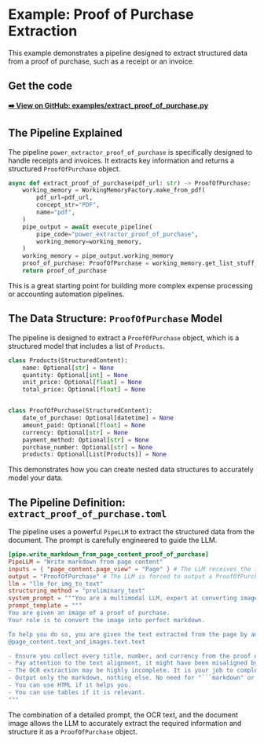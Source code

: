 # Example: Proof of Purchase Extraction

This example demonstrates a pipeline designed to extract structured data from a proof of purchase, such as a receipt or an invoice.

## Get the code

[**➡️ View on GitHub: examples/extract_proof_of_purchase.py**](https://github.com/Pipelex/pipelex-cookbook/blob/main/examples/extract_proof_of_purchase.py)

## The Pipeline Explained

The pipeline `power_extractor_proof_of_purchase` is specifically designed to handle receipts and invoices. It extracts key information and returns a structured `ProofOfPurchase` object.

```python
async def extract_proof_of_purchase(pdf_url: str) -> ProofOfPurchase:
    working_memory = WorkingMemoryFactory.make_from_pdf(
        pdf_url=pdf_url,
        concept_str="PDF",
        name="pdf",
    )
    pipe_output = await execute_pipeline(
        pipe_code="power_extractor_proof_of_purchase",
        working_memory=working_memory,
    )
    working_memory = pipe_output.working_memory
    proof_of_purchase: ProofOfPurchase = working_memory.get_list_stuff_first_item_as(name="proof_of_purchase", item_type=ProofOfPurchase)
    return proof_of_purchase
```

This is a great starting point for building more complex expense processing or accounting automation pipelines.

## The Data Structure: `ProofOfPurchase` Model

The pipeline is designed to extract a `ProofOfPurchase` object, which is a structured model that includes a list of `Products`.

```python
class Products(StructuredContent):
    name: Optional[str] = None
    quantity: Optional[int] = None
    unit_price: Optional[float] = None
    total_price: Optional[float] = None


class ProofOfPurchase(StructuredContent):
    date_of_purchase: Optional[datetime] = None
    amount_paid: Optional[float] = None
    currency: Optional[str] = None
    payment_method: Optional[str] = None
    purchase_number: Optional[str] = None
    products: Optional[List[Products]] = None
```
This demonstrates how you can create nested data structures to accurately model your data.

## The Pipeline Definition: `extract_proof_of_purchase.toml`

The pipeline uses a powerful `PipeLLM` to extract the structured data from the document. The prompt is carefully engineered to guide the LLM.

```toml
[pipe.write_markdown_from_page_content_proof_of_purchase]
PipeLLM = "Write markdown from page content"
inputs = { "page_content.page_view" = "Page" } # The LLM receives the image of the page
output = "ProofOfPurchase" # The LLM is forced to output a ProofOfPurchase object
llm = "llm_for_img_to_text"
structuring_method = "preliminary_text"
system_prompt = """You are a multimodal LLM, expert at converting images into perfect markdown."""
prompt_template = """
You are given an image of a proof of purchase.
Your role is to convert the image into perfect markdown.

To help you do so, you are given the text extracted from the page by an OCR model.
@page_content.text_and_images.text.text

- Ensure you collect every title, number, and currency from the proof of purchase.
- Pay attention to the text alignment, it might have been misaligned by the OCR.
- The OCR extraction may be highly incomplete. It is your job to complete the text and add the missing information using the image.
- Output only the markdown, nothing else. No need for "```markdown" or "```".
- You can use HTML if it helps you.
- You can use tables if it is relevant.
"""
```
The combination of a detailed prompt, the OCR text, and the document image allows the LLM to accurately extract the required information and structure it as a `ProofOfPurchase` object. 
